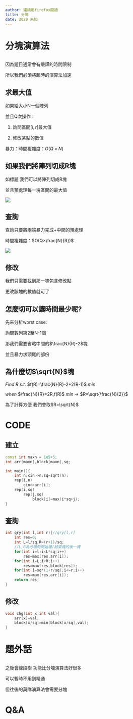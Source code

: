 ```yaml
---
author: 建議用firefox閱讀
title: 分塊
date: 2020 未知
---
```


# 分塊演算法

## 
因為題目通常會有嚴謹的時間限制 

所以我們必須將超時的演算法加速

## 求最大值

如果給大小N一個陣列 

並且Q次操作：

1. 詢問區間$[l,r]$最大值

2. 修改某點的數值

暴力：時間複雜度：$O(Q×N)$

## 如果我們將陣列切成R塊

如標題 我們可以將陣列切成R塊

並且預處理每一塊區間的最大值

![](https://i.imgur.com/T3xxH5T.png)

## 查詢

查詢只要將兩端暴力完成+中間的預處理

時間複雜度：$O(Q×\frac{N}{R})$

![](https://i.imgur.com/iwXArB0.png)

## 修改

我們只需要找到那一塊包含修改點

更改該塊的數值就可了

## 怎麼切可以讓時間最少呢?

先來分析worst case:

詢問數列第2至N-1個

那我們需要省略中間的$\frac{N}{R}-2$塊

並且暴力求頭尾的部份


## 為什麼切$\sqrt{N}$塊
$Find$ $R$ $s.t.$ $f(R)=\frac{N}{R}-2+2(R-1)$ $min$

$when$ $\frac{N}{R}=2R,f(R)$ $min$ -> $R=\sqrt{\frac{N}{2}}$

為了計算方便 我們會取$R=\sqrt{N}$

# CODE

## 建立

```c++
const int maxn = 1e5+5;
int arr[maxn],block[maxn],sq;

int main(){
    int n;cin>>n;sq=sqrt(n);
    rep(i,n)
        cin>>arr[i];
    rep(i,sq)
        rep(j,sq)
            block[i]=max(i*sq+j);
}
```

## 查詢

```c++
int qry(int l,int r){//qry[l,r]
    int res=0;
    int L=l/sq,R=(r+1)/sq;
    //L,R為分塊的開始塊/結束塊的後一塊
    for(int i=l;i<L*sq;i++)
        res=max(res,arr[i]);
    for(int i=L;i<R;i++)
        res=max(res,block[res]);
    for(int i=sq*(1+r/sq);i<=r;i++)
        res=max(res,arr[i]);
    return res;
}
```

## 修改
```c++
void chg(int x,int val){
    arr[x]=val;
    block[x/sq]=min(block[x/sq],val);
}
```

# 題外話

## 
之後會線段樹 功能比分塊演算法好很多

可以暫時不用到精通

但往後的莫隊演算法會需要分塊

# Q&A
